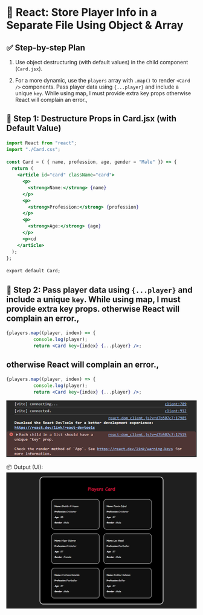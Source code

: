 # 🧠 React: Store Player Info in a Separate File Using Object & Array

## ✅ Step-by-step Plan

1. Use object destructuring (with default values) in the child component (`Card.jsx`).

2. For a more dynamic, use the `players` array with `.map()` to render `<Card />` components. Pass player data using `{...player}` and include a unique `key`. While using map, I must provide extra key props otherwise React will complain an error.,

## 📁 Step 1: Destructure Props in Card.jsx (with Default Value)

```jsx
import React from "react";
import "./Card.css";

const Card = ( { name, profession, age, gender = "Male" }) => {
  return (
    <article id="card" className="card">
      <p>
        <strong>Name:</strong> {name}
      </p>
      <p>
        <strong>Profession:</strong> {profession}
      </p>
      <p>
        <strong>Age:</strong> {age}
      </p>
      <p>cd
    </article>
  );
};

export default Card;
```

## 📁 Step 2: Pass player data using `{...player}` and include a unique `key`. While using map, I must provide extra key props. otherwise React will complain an error.,

```jsx
{players.map((player, index) => {
          console.log(player);
          return <Card key={index} {...player} />;


```

## otherwise React will complain an error.,

```jsx
{players.map((player, index) => {
          console.log(player);
          return <Card key={index} {...player} />;


```

![eact will complain an error](public/image.png)

📦 Output (UI):
![Player Card Preview](public/Players-Card.png)
